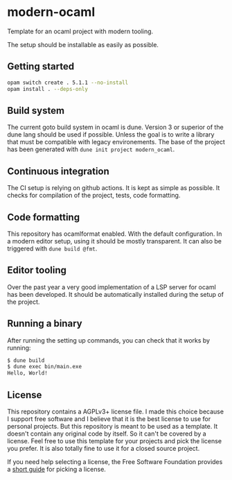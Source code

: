 # modern-ocaml

Template for an ocaml project with modern tooling.

The setup should be installable as easily as possible.

## Getting started

```sh
opam switch create . 5.1.1 --no-install
opam install . --deps-only
```

## Build system

The current goto build system in ocaml is dune. Version 3 or superior of the
dune lang should be used if possible. Unless the goal is to write a library
that must be compatible with legacy environements. The base of the project has
been generated with `dune init project modern_ocaml`.

## Continuous integration

The CI setup is relying on github actions. It is kept as simple as possible.
It checks for compilation of the project, tests, code formatting.

## Code formatting

This repository has ocamlformat enabled. With the default configuration. In a
modern editor setup, using it should be mostly transparent. It can also be
triggered with `dune build @fmt`.

## Editor tooling

Over the past year a very good implementation of a LSP server for ocaml has
been developed. It should be automatically installed during the setup of the
project.

## Running a binary

After running the setting up commands, you can check that it works by running:

```sh
$ dune build
$ dune exec bin/main.exe
Hello, World!
```

## License

This repository contains a AGPLv3+ license file. I made this choice because I
support free software and I believe that it is the best license to use for
personal projects. But this repository is meant to be used as a template. It
doesn't contain any original code by itself. So it can't be covered by a
license. Feel free to use this template for your projects and pick the
license you prefer. It is also totally fine to use it for a closed source
project.

If you need help selecting a license, the Free Software Foundation provides a
[short guide]( https://www.gnu.org/licenses/license-recommendations.html) for
picking a license.

